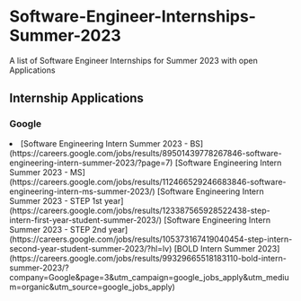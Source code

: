 # Software-Engineer-Internships-Summer-2023
A list of Software Engineer Internships for Summer 2023 with open Applications

## Internship Applications

### Google
<li>
 [Software Engineering Intern Summer 2023 - BS](https://careers.google.com/jobs/results/89501439778267846-software-engineering-intern-summer-2023/?page=7)
 [Software Engineering Intern Summer 2023 - MS](https://careers.google.com/jobs/results/112466529246683846-software-engineering-intern-ms-summer-2023/)
 [Software Engineering Intern Summer 2023 - STEP 1st year](https://careers.google.com/jobs/results/123387565928522438-step-intern-first-year-student-summer-2023/)
 [Software Engineering Intern Summer 2023 - STEP 2nd year](https://careers.google.com/jobs/results/105373167419040454-step-intern-second-year-student-summer-2023/?hl=lv)
 [BOLD Intern Summer 2023](https://careers.google.com/jobs/results/99329665518183110-bold-intern-summer-2023/?company=Google&page=3&utm_campaign=google_jobs_apply&utm_medium=organic&utm_source=google_jobs_apply)
</li>
